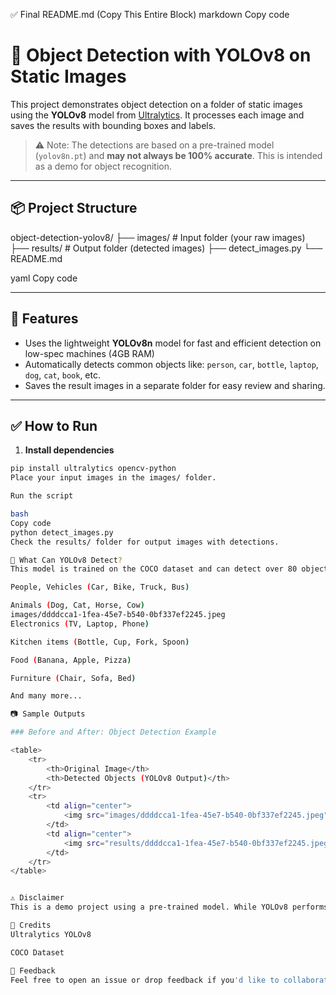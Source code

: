 ✅ Final README.md (Copy This Entire Block)
markdown
Copy code
# 🧠 Object Detection with YOLOv8 on Static Images

This project demonstrates object detection on a folder of static images using the **YOLOv8** model from [Ultralytics](https://github.com/ultralytics/ultralytics). It processes each image and saves the results with bounding boxes and labels.

> ⚠️ Note: The detections are based on a pre-trained model (`yolov8n.pt`) and **may not always be 100% accurate**. This is intended as a demo for object recognition.

---

## 📦 Project Structure

object-detection-yolov8/
├── images/ # Input folder (your raw images)
├── results/ # Output folder (detected images)
├── detect_images.py
└── README.md

yaml
Copy code

---

## 📌 Features

- Uses the lightweight **YOLOv8n** model for fast and efficient detection on low-spec machines (4GB RAM)
- Automatically detects common objects like: `person`, `car`, `bottle`, `laptop`, `dog`, `cat`, `book`, etc.
- Saves the result images in a separate folder for easy review and sharing.

---

## ✅ How to Run

1. **Install dependencies**

```bash
pip install ultralytics opencv-python
Place your input images in the images/ folder.

Run the script

bash
Copy code
python detect_images.py
Check the results/ folder for output images with detections.

🧠 What Can YOLOv8 Detect?
This model is trained on the COCO dataset and can detect over 80 objects, including:

People, Vehicles (Car, Bike, Truck, Bus)

Animals (Dog, Cat, Horse, Cow)
images/ddddcca1-1fea-45e7-b540-0bf337ef2245.jpeg
Electronics (TV, Laptop, Phone)

Kitchen items (Bottle, Cup, Fork, Spoon)

Food (Banana, Apple, Pizza)

Furniture (Chair, Sofa, Bed)

And many more...

📷 Sample Outputs

### Before and After: Object Detection Example

<table>
    <tr>
        <th>Original Image</th>
        <th>Detected Objects (YOLOv8 Output)</th>
    </tr>
    <tr>
        <td align="center">
            <img src="images/ddddcca1-1fea-45e7-b540-0bf337ef2245.jpeg" alt="Original Image" width="320"/>
        </td>
        <td align="center">
            <img src="results/ddddcca1-1fea-45e7-b540-0bf337ef2245.jpeg" alt="Detected Image" width="320"/>
        </td>
    </tr>
</table>


⚠️ Disclaimer
This is a demo project using a pre-trained model. While YOLOv8 performs very well, the predictions might not always be accurate depending on the image content or quality.

📌 Credits
Ultralytics YOLOv8

COCO Dataset

💬 Feedback
Feel free to open an issue or drop feedback if you'd like to collaborate or improve this further.